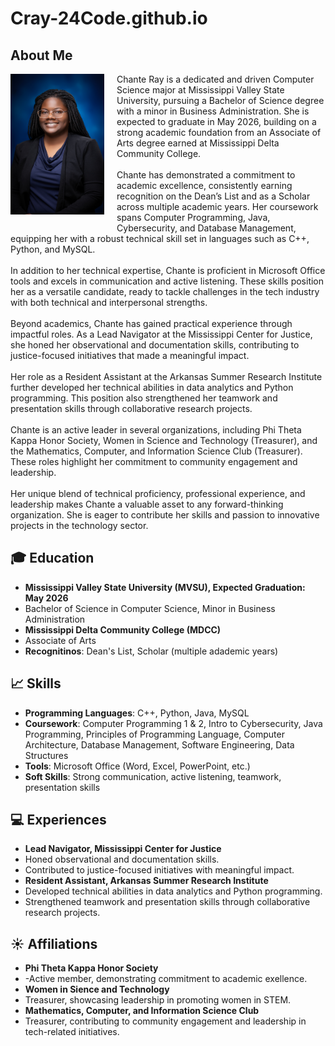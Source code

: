 # Cray-24Code.github.io

<h2>About Me</h2>

<img align="left" src="ChanteRay_Headshot.jpg" width="150px" style="margin-right: 20px; margin-bottom: 20px;">

<!-- <br clear="left"> -->

<p>
  Chante Ray is a dedicated and driven Computer Science major at Mississippi Valley State University, pursuing a Bachelor of Science degree with a minor in Business Administration. She is expected to graduate in May 2026, building on a strong academic foundation from an Associate of Arts degree earned at Mississippi Delta Community College. <br>
<br>
Chante has demonstrated a commitment to academic excellence, consistently earning recognition on the Dean’s List and as a Scholar across multiple academic years. Her coursework spans Computer Programming, Java, Cybersecurity, and Database Management, equipping her with a robust technical skill set in languages such as C++, Python, and MySQL.<br>
<br>
In addition to her technical expertise, Chante is proficient in Microsoft Office tools and excels in communication and active listening. These skills position her as a versatile candidate, ready to tackle challenges in the tech industry with both technical and interpersonal strengths.<br>
<br>
Beyond academics, Chante has gained practical experience through impactful roles. As a Lead Navigator at the Mississippi Center for Justice, she honed her observational and documentation skills, contributing to justice-focused initiatives that made a meaningful impact.<br>
<br>
Her role as a Resident Assistant at the Arkansas Summer Research Institute further developed her technical abilities in data analytics and Python programming. This position also strengthened her teamwork and presentation skills through collaborative research projects.<br>
<br>
Chante is an active leader in several organizations, including Phi Theta Kappa Honor Society, Women in Science and Technology (Treasurer), and the Mathematics, Computer, and Information Science Club (Treasurer). These roles highlight her commitment to community engagement and leadership.<br>
<br>
Her unique blend of technical proficiency, professional experience, and leadership makes Chante a valuable asset to any forward-thinking organization. She is eager to contribute her skills and passion to innovative projects in the technology sector. <br>
</p>

<!-- <img align="left" src="ChanteRay_Headshot.jpg" width="150px"> -->

## 🎓 Education

- **Mississippi Valley State University (MVSU), Expected Graduation: May 2026**
- Bachelor of Science in Computer Science, Minor in Business Administration
- **Mississippi Delta Community College (MDCC)**
- Associate of Arts
- **Recognitinos**: Dean's List, Scholar (multiple adademic years)

## 📈 Skills
- **Programming Languages**: C++, Python, Java, MySQL
- **Coursework**: Computer Programming 1 & 2, Intro to Cybersecurity, Java Programming, Principles of Programming Language, Computer Architecture, Database Management, Software Engineering, Data Structures
- **Tools**: Microsoft Office (Word, Excel, PowerPoint, etc.)
- **Soft Skills**: Strong communication, active listening, teamwork, presentation skills

## 💻 Experiences
- **Lead Navigator, Mississippi Center for Justice**
- Honed observational and documentation skills.
- Contributed to justice-focused initiatives with meaningful impact.
- **Resident Assistant, Arkansas Summer Research Institute**
- Developed technical abilities in data analytics and Python programming.
- Strengthened teamwork and presentation skills through collaborative research projects.

## ☀️ Affiliations

- **Phi Theta Kappa Honor Society**
- -Active member, demonstrating commitment to academic exellence.
- **Women in Sience and Technology**
- Treasurer, showcasing leadership in promoting women in STEM.
- **Mathematics, Computer, and Information Science Club**
- Treasurer, contributing to community engagement and leadership in tech-related initiatives.


